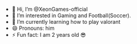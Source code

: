 - 👋 Hi, I’m @XeonGames-official
- 👀 I’m interested in Gaming and Football(Soccer).
- 🌱 I’m currently learning how to play valorant
- 😄 Pronouns: him
- ⚡ Fun fact: I am 2 years old 😎

<!---
XeonGames-official/XeonGames-official is a ✨ special ✨ repository because its `README.md` (this file) appears on your GitHub profile.
You can click the Preview link to take a look at your changes.
--->
